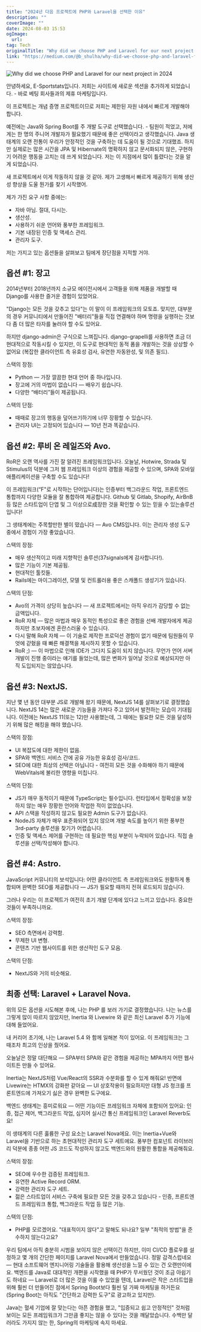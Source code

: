 ```yaml
---
title: "2024년 다음 프로젝트에 PHP와 Laravel을 선택한 이유"
description: ""
coverImage: ""
date: 2024-08-03 15:53
ogImage: 
  url: 
tag: Tech
originalTitle: "Why did we choose PHP and Laravel for our next project in 2024"
link: "https://medium.com/@b_shulha/why-did-we-choose-php-and-laravel-for-our-next-project-in-2024-b2389e82b4f4"
---
```




![Why did we choose PHP and Laravel for our next project in 2024](/assets/img/WhydidwechoosePHPandLaravelforournextprojectin2024_0.png)

안녕하세요, E-Sportstats입니다. 저희는 사이트에 새로운 섹션을 추가하게 되었습니다. - 바로 베팅 회사들과의 제휴 마케팅입니다.

이 프로젝트는 개념 증명 프로젝트이므로 저희는 제한된 자원 내에서 빠르게 개발해야 합니다.

예전에는 Java와 Spring Boot를 주 개발 도구로 선택했습니다. - 팀원이 적었고, 저에게는 한 명의 주니어 개발자가 필요했기 때문에 좋은 선택이라고 생각했습니다. Java 생태계의 오랜 전통이 우리가 안정적인 것을 구축하는 데 도움이 될 것으로 기대했죠. 하지만 실제로는 많은 시간을 JPA 및 Hibernate의 명확하지 않고 문서화되지 않은, 구현하기 어려운 행동을 고치는 데 쓰게 되었습니다. 저는 이 지점에서 많이 틀렸다는 것을 알게 되었습니다.

<div class="content-ad"></div>

새 프로젝트에서 이게 작동하지 않을 것 같아. 제가 고생해서 빠르게 제공하기 위해 생산성 향상을 도울 뭔가를 찾기 시작했어.

제가 가진 요구 사항 중에는:

- 자바 아님. 절대, 다시는.
- 생산성.
- 사용하기 쉬운 언어와 풍부한 프레임워크.
- 기본 내장된 인증 및 액세스 관리.
- 관리자 도구.

저는 가지고 있는 옵션들을 살펴보고 팀에게 장단점을 지적할 거야.

<div class="content-ad"></div>

## 옵션 #1: 장고

2014년부터 2018년까지 소규모 에이전시에서 고객들을 위해 제품을 개발할 때 Django를 사용한 즐거운 경험이 있었어요.

"Django는 모든 것을 갖추고 있다"는 이 말이 이 프레임워크의 모토죠. 맞지만, 대부분의 경우 커뮤니티에서 만들어진 "배터리"들을 직접 연결해야 하며 명령을 실행하는 것보다 좀 더 많은 타자를 눌러야 할 수도 있어요.

하지만 django-admin은 구식으로 느껴집니다. django-grapelli를 사용하면 조금 더 현대적으로 작동시킬 수 있지만, 이 도구로 현대적인 동적 폼을 개발하는 것을 상상할 수 없어요 (복잡한 클라이언트 측 유효성 검사, 유연한 자동완성, 및 의존 필드).

<div class="content-ad"></div>

스택의 장점:

- Python — 가장 깔끔한 현대 언어 중 하나입니다.
- 장고에 거의 마법이 없습니다 — 배우기 쉽습니다.
- 다양한 “배터리”들이 제공됩니다.

스택의 단점:

- 때때로 장고의 행동을 덮어쓰기하기에 너무 장황할 수 있습니다.
- 관리자 UI는 고정되어 있습니다 — 10년 전과 똑같습니다.

<div class="content-ad"></div>

## 옵션 #2: 루비 온 레일즈와 Avo.

RoR은 오랜 역사를 가진 잘 알려진 프레임워크입니다. 오늘날, Hotwire, Strada 및 Stimulus의 덕분에 그저 웹 프레임워크 이상의 경험을 제공할 수 있으며, SPA와 모바일 애플리케이션을 구축할 수도 있습니다!

이 프레임워크(“F"로 시작하는 단어입니다)는 인증부터 백그라운드 작업, 프론트엔드 통합까지 다양한 모듈을 잘 통합하여 제공합니다. Github 및 Gitlab, Shopify, AirBnB 등 많은 스타트업이 단엽 및 그 이상으로成장한 것을 확인할 수 있는 믿을 수 있는솔루션입니다!

그 생태계에는 주목할만한 별이 떴습니다 — Avo CMS입니다. 이는 관리자 생성 도구 중에서 경험이 가장 좋았습니다.

<div class="content-ad"></div>

스택의 장점:

- 매우 생산적이고 미래 지향적인 솔루션(37signals에게 감사합니다!).
- 많은 기능이 기본 제공됨.
- 현대적인 툴킷들.
- Rails에는 마이그레이션, 모델 및 컨트롤러용 좋은 스캐폴드 생성기가 있습니다.

스택의 단점:

- Avo의 가격이 상당히 높습니다 — 새 프로젝트에서는 아직 우리가 감당할 수 없는 금액입니다.
- RoR 자체 — 많은 마법과 매우 동적인 특성으로 좋은 경험을 선배 개발자에게 제공하지만 초보자에겐 혼란스러울 수 있습니다.
- 다시 말해 RoR 자체 — 이 기술로 제작한 프로덕션 경험이 없기 때문에 팀원들이 무엇에 갇혔을 때 빠른 해결책을 제시하지 못할 수 있습니다.
- RoR ;) — 이 마법으로 인해 IDE가 그다지 도움이 되지 않습니다. 무언가 언어 서버 개발이 진행 중이라는 얘기를 들었는데, 많은 변화가 일어날 것으로 예상되지만 아직 도입되지는 않았습니다.

<div class="content-ad"></div>

## 옵션 #3: NextJS.

지난 몇 년 동안 대부분 JS로 개발해 왔기 때문에, NextJS 14를 살펴보기로 결정했습니다. NextJS 14는 많은 새로운 기능들을 가져다 주고 있어서 발전하는 모습이 기대됩니다. 이전에는 NextJS 11(또는 12)만 사용했는데, 그 때에는 필요한 모든 것을 달성하기 위해 많은 해킹을 해야 했습니다.

스택의 장점:

- UI 복잡도에 대한 제한이 없음.
- SPA와 백엔드 서비스 간에 공유 가능한 유효성 검사/코드.
- SEO에 대한 최상의 선택은 아닙니다 - 여전히 모든 것을 수화해야 하기 때문에 WebVitals에 불리한 영향을 미칩니다.

<div class="content-ad"></div>

스택의 단점:

- JS가 매우 동적이기 때문에 TypeScript는 필수입니다. 런타임에서 정확성을 보장하지 않는 매우 장황한 언어와 작업한 적이 없었습니다.
- API 스택을 작성하지 않고도 필요한 Admin 도구가 없습니다.
- NodeJS 자체가 매우 표준화되어 있지 않으며 개발 속도를 높이기 위한 풍부한 3rd-party 솔루션을 찾기가 어렵습니다.
- 인증 및 액세스 제어를 구현하는 데 필요한 핵심 부분이 누락되어 있습니다. 직접 솔루션을 선택/작성해야 합니다.

## 옵션 #4: Astro.

JavaScript 커뮤니티의 보석입니다: 어떤 클라이언트 측 프레임워크와도 원활하게 통합되며 완벽한 SEO를 제공합니다 — JS가 필요할 때까지 전혀 로드되지 않습니다.

<div class="content-ad"></div>

그러나 우리는 이 프로젝트가 여전히 초기 개발 단계에 있다고 느끼고 있습니다. 중요한 것들이 부족하니까요.

스택의 장점:

- SEO 측면에서 강력함.
- 무제한 UI 변형.
- 콘텐츠 기반 웹사이트를 위한 생산적인 도구 모음.

스택의 단점:

<div class="content-ad"></div>

- NextJS와 거의 비슷해요.

## 최종 선택: Laravel + Laravel Nova.

위의 모든 옵션을 시도해본 후에, 나는 PHP 를 보러 가기로 결정했습니다. 나는 뉴스를 그렇게 많이 따르지 않았지만, Inertia 와 Livewire 와 같은 최신 Laravel 추가 기능에 대해 들었어요.

내 커리어 초기에, 나는 Laravel 5.4 와 함께 일해본 적이 있어요. 이 프레임워크는 그 때조차 최고의 인상을 줬어요.

<div class="content-ad"></div>

오늘날은 정말 대단해요 — SPA부터 SPA와 같은 경험을 제공하는 MPA까지 어떤 웹사이트든 만들 수 있어요.

Inertia는 NextJS처럼 Vue/React의 SSR과 수분화를 할 수 있게 해줘요! 반면에 Livewire는 HTMX의 강화판 같아요 — UI 상호작용이 필요하지만 대형 JS 청크를 프론트엔드에 가져오기 싫은 경우 완벽한 도구에요.

백엔드 생태계는 흥미로워요 — 어떤 기능이든 프레임워크 자체에 포함되어 있어요: 인증, 접근 제어, 백그라운드 작업, 심지어 실시간 통신 프레임워크인 Laravel Reverb도요!

이 생태계의 다른 훌륭한 구성 요소는 Laravel Nova에요. 이는 Inertia+Vue와 Laravel을 기반으로 하는 초현대적인 관리자 도구 세트에요. 풍부한 컴포넌트 라이브러리 덕분에 종종 어떤 JS 코드도 작성하지 않고도 백엔드와의 원활한 통합을 제공해줘요.

<div class="content-ad"></div>

스택의 장점:

- SEO에 우수한 검증된 프레임워크.
- 유연한 Active Record ORM.
- 강력한 관리자 도구 세트.
- 젊은 스타트업이 서비스 구축에 필요한 모든 것을 갖추고 있습니다 - 인증, 프론트엔드 프레임워크 통합, 백그라운드 작업 등 많은 기능.

스택의 단점:

- PHP를 모르겠어요. "대표적이지 않다"고 말해도 되나요? 일부 "최적의 방법"을 준수하지 않는다고요?

<div class="content-ad"></div>

우리 팀에서 아직 충분히 시범을 보이지 않은 선택이긴 하지만, 이미 CI/CD 플로우를 설정하고 몇 개의 간단한 페이지를 Laravel Nova에서 만들었습니다. 정말 감격스럽네요 — 현대 소프트웨어 엔지니어링 기술들을 활용해 생산성을 느낄 수 있는 건 오랜만이에요. 백엔드를 Java로 대대적인 개편을 시작했을 때 PHP가 무서웠던 것이 조금 아쉽기도 하네요 — Laravel로 더 많은 것을 이룰 수 있었을 텐데, Laravel은 작은 스타트업을 위해 훨씬 더 만들어진 점에서 Spring Boot보다 훨씬 덜 가짜 마케팅을 하거든요 (Spring Boot는 아직도 "간단하고 강력한 도구"로 광고하고 있지만).

Java는 혈세 기업에 잘 맞는다는 아픈 경험을 했고, "입증되고 쉽고 안정적인" 것처럼 보이는 모든 프레임워크가 그만큼 좋지는 않을 수 있다는 것을 깨달았습니다. 수백만 달러라도 가지지 않는 한, Spring의 마케팅에 속지 마세요.
